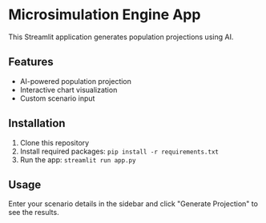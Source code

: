 # Microsimulation Engine App

This Streamlit application generates population projections using AI.

## Features
- AI-powered population projection
- Interactive chart visualization
- Custom scenario input

## Installation
1. Clone this repository
2. Install required packages: `pip install -r requirements.txt`
3. Run the app: `streamlit run app.py`

## Usage
Enter your scenario details in the sidebar and click "Generate Projection" to see the results.
